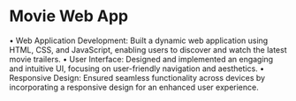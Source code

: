 # Movie Web App

•	Web Application Development: Built a dynamic web application using HTML, CSS, and JavaScript, enabling users to discover and watch the latest movie trailers.
•	User Interface: Designed and implemented an engaging and intuitive UI, focusing on user-friendly navigation and aesthetics.
•	Responsive Design: Ensured seamless functionality across devices by incorporating a responsive design for an enhanced user experience.
